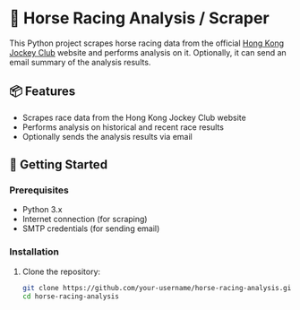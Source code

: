 # 🐎 Horse Racing Analysis / Scraper

This Python project scrapes horse racing data from the official [Hong Kong Jockey Club](https://racing.hkjc.com) website and performs analysis on it. Optionally, it can send an email summary of the analysis results.

## 📦 Features

- Scrapes race data from the Hong Kong Jockey Club website
- Performs analysis on historical and recent race results
- Optionally sends the analysis results via email

## 🚀 Getting Started

### Prerequisites

- Python 3.x
- Internet connection (for scraping)
- SMTP credentials (for sending email)

### Installation

1. Clone the repository:

   ```bash
   git clone https://github.com/your-username/horse-racing-analysis.git
   cd horse-racing-analysis

